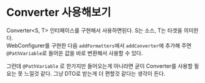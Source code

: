 # Converter 사용해보기

Converter<S, T> 인터페이스를 구현해서 사용하면된다. S는 소스, T는 타겟을 의미한다.  
WebConfigurer를 구현한 다음 `addFormatters`에서 `addConverter`에 추가해 주면 `@PathVariable`로 들어온 값을 바로 변환해서 사용할 수 있다.

그런데 `@PathVariable` 로 한가지만 들어오는게 아니라면 굳이 Converter를 사용할 필요는 못 느낄것 같다.
그냥 DTO로 받는게 더 편할것 같다는 생각이 든다.